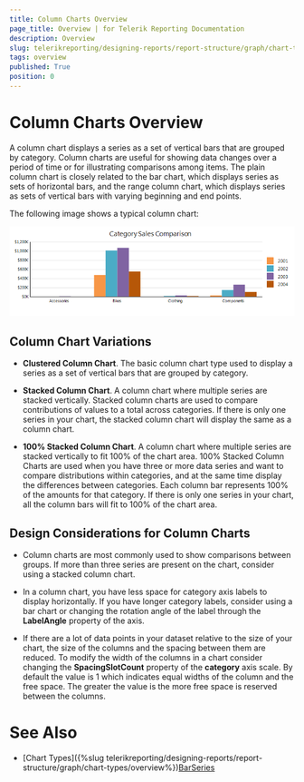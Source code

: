 ```yaml
---
title: Column Charts Overview
page_title: Overview | for Telerik Reporting Documentation
description: Overview
slug: telerikreporting/designing-reports/report-structure/graph/chart-types/column-charts/overview
tags: overview
published: True
position: 0
---
```


# Column Charts Overview



A column chart displays a series as a set of vertical bars that are grouped by category. Column charts are useful for         showing data changes over a period of time or for illustrating comparisons among items. The plain column chart is closely related         to the bar chart, which displays series as sets of horizontal bars, and the range column chart, which displays series as sets of         vertical bars with varying beginning and end points.       

The following image shows a typical column chart:  

  ![Column Chart](images/Graph/ColumnChart.png)

## Column Chart Variations

* __Clustered Column Chart__. The basic column chart type used to display a series as a set of vertical bars that are grouped by category.             

* __Stacked Column Chart__. A column chart where multiple series are stacked vertically.               Stacked column charts are used to compare contributions of values to a total across categories. If there is only               one series in your chart, the stacked column chart will display the same as a column chart.             

* __100% Stacked Column Chart__. A column chart where multiple series are stacked vertically               to fit 100% of the chart area. 100% Stacked Column Charts are used when you have three or more data series and want               to compare distributions within categories, and at the same time display the differences between categories. Each column               bar represents 100% of the amounts for that category. If there is only one series in your chart, all the column bars will               fit to 100% of the chart area.             

## Design Considerations for Column Charts

* Column charts are most commonly used to show comparisons between groups. If more than three series are               present on the chart, consider using a stacked column chart.             

* In a column chart, you have less space for category axis labels to display horizontally. If you have longer               category labels, consider using a bar chart or changing the rotation angle of the label through the               __LabelAngle__ property of the axis.             

* If there are a lot of data points in your dataset relative to the size of your chart, the size of the columns               and the spacing between them are reduced. To modify the width of the columns in a chart consider changing the               __SpacingSlotCount__ property of the __category__ axis scale. By default the               value is 1 which indicates equal widths of the column and the free space. The greater the value is the more free space               is reserved between the columns.             

# See Also


 * [Chart Types]({%slug telerikreporting/designing-reports/report-structure/graph/chart-types/overview%})[BarSeries](/reporting/api/Telerik.Reporting.BarSeries)
